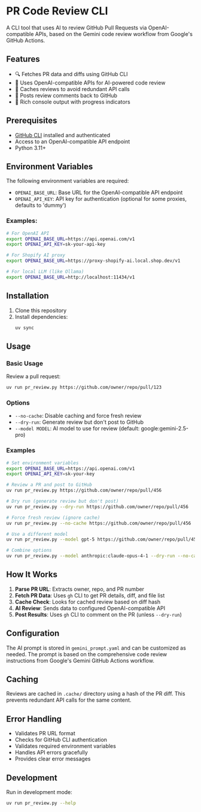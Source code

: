# PR Code Review CLI

A CLI tool that uses AI to review GitHub Pull Requests via OpenAI-compatible APIs, based on the Gemini code review workflow from Google's GitHub Actions.

## Features

- 🔍 Fetches PR data and diffs using GitHub CLI
- 🤖 Uses OpenAI-compatible APIs for AI-powered code review
- 💾 Caches reviews to avoid redundant API calls
- 📝 Posts review comments back to GitHub
- 🎨 Rich console output with progress indicators

## Prerequisites

- [GitHub CLI](https://cli.github.com/) installed and authenticated
- Access to an OpenAI-compatible API endpoint
- Python 3.11+

## Environment Variables

The following environment variables are required:

- `OPENAI_BASE_URL`: Base URL for the OpenAI-compatible API endpoint
- `OPENAI_API_KEY`: API key for authentication (optional for some proxies, defaults to 'dummy')

### Examples:

```bash
# For OpenAI API
export OPENAI_BASE_URL=https://api.openai.com/v1
export OPENAI_API_KEY=sk-your-api-key

# For Shopify AI proxy
export OPENAI_BASE_URL=https://proxy-shopify-ai.local.shop.dev/v1

# For local LLM (like Ollama)
export OPENAI_BASE_URL=http://localhost:11434/v1
```

## Installation

1. Clone this repository
2. Install dependencies:
   ```bash
   uv sync
   ```

## Usage

### Basic Usage

Review a pull request:
```bash
uv run pr_review.py https://github.com/owner/repo/pull/123
```

### Options

- `--no-cache`: Disable caching and force fresh review
- `--dry-run`: Generate review but don't post to GitHub
- `--model MODEL`: AI model to use for review (default: google:gemini-2.5-pro)

### Examples

```bash
# Set environment variables
export OPENAI_BASE_URL=https://api.openai.com/v1
export OPENAI_API_KEY=sk-your-key

# Review a PR and post to GitHub
uv run pr_review.py https://github.com/owner/repo/pull/456

# Dry run (generate review but don't post)
uv run pr_review.py --dry-run https://github.com/owner/repo/pull/456

# Force fresh review (ignore cache)
uv run pr_review.py --no-cache https://github.com/owner/repo/pull/456

# Use a different model
uv run pr_review.py --model gpt-5 https://github.com/owner/repo/pull/456

# Combine options
uv run pr_review.py --model anthropic:claude-opus-4-1 --dry-run --no-cache https://github.com/owner/repo/pull/456
```

## How It Works

1. **Parse PR URL**: Extracts owner, repo, and PR number
2. **Fetch PR Data**: Uses `gh` CLI to get PR details, diff, and file list
3. **Cache Check**: Looks for cached review based on diff hash
4. **AI Review**: Sends data to configured OpenAI-compatible API
5. **Post Results**: Uses `gh` CLI to comment on the PR (unless `--dry-run`)

## Configuration

The AI prompt is stored in `gemini_prompt.yaml` and can be customized as needed. The prompt is based on the comprehensive code review instructions from Google's Gemini GitHub Actions workflow.

## Caching

Reviews are cached in `.cache/` directory using a hash of the PR diff. This prevents redundant API calls for the same content.

## Error Handling

- Validates PR URL format
- Checks for GitHub CLI authentication
- Validates required environment variables
- Handles API errors gracefully
- Provides clear error messages

## Development

Run in development mode:
```bash
uv run pr_review.py --help
```